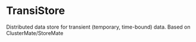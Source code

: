 TransiStore
===========

Distributed data store for transient (temporary, time-bound) data. Based on ClusterMate/StoreMate